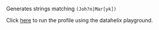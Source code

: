 Generates strings matching `(Joh?n|Mar[yk])`

Click [here](https://finos.github.io/datahelix/playground/#ewogICAgImZpZWxkcyI6IFsKICAgIHsKICAgICAgIm5hbWUiOiAiZmlyc3RfbmFtZSIsCiAgICAgICJ0eXBlIjogInN0cmluZyIsCiAgICAgICJudWxsYWJsZSI6IGZhbHNlCiAgICB9CiAgXSwKICAiY29uc3RyYWludHMiOiBbCiAgICB7CiAgICAgICJmaWVsZCI6ICJmaXJzdF9uYW1lIiwKICAgICAgIm1hdGNoaW5nUmVnZXgiOiAiKEpvaD9ufE1hclt5a10pIgogICAgfQogIF0KfQ%3D%3D) to run the profile using the datahelix playground.
